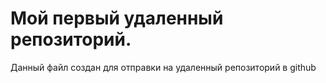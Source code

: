 # Мой первый удаленный репозиторий.


Данный файл создан для отправки на удаленный репозиторий в github
